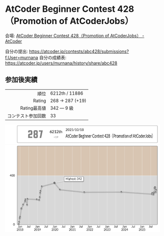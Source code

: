 # AtCoder Beginner Contest 428（Promotion of AtCoderJobs）

会場: [AtCoder Beginner Contest 428（Promotion of AtCoderJobs） - AtCoder](https://atcoder.jp/contests/abc428)

自分の提出: https://atcoder.jp/contests/abc428/submissions?f.User=murnana
自分の成績表: https://atcoder.jp/users/murnana/history/share/abc428


## 参加後実績

|                    |                 |
| -----------------: | :-------------- |
|               順位 | 6212th / 11886  |
|             Rating | 268 → 287 (+19) |
|       Rating最高値 | 342 ― 9 級      |
| コンテスト参加回数 | 33              |

![ratingStatus](ratingStatus.png)
![ratingGraph](ratingGraph.png)
